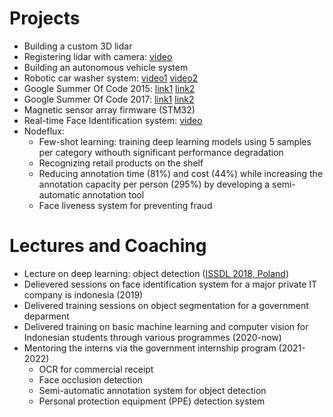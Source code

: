# Projects
- Building a custom 3D lidar
- Registering lidar with camera: [video]()
- Building an autonomous vehicle system
- Robotic car washer system: [video1](https://www.youtube.com/watch?v=C2--LocJyP4) [video2](https://www.youtube.com/watch?v=zRLNOw0-y7M)
- Google Summer Of Code 2015: [link1](https://www.google-melange.com/archive/gsoc/2015/orgs/opencv/projects/kurnianggoro.html) [link2](https://docs.opencv.org/3.4/d2/d0a/tutorial_introduction_to_tracker.html)
- Google Summer Of Code 2017: [link1](https://github.com/kurnianggoro/GSOC2017) [link2](https://summerofcode.withgoogle.com/archive/2017/projects/4919219854508032)
- Magnetic sensor array firmware (STM32)
- Real-time Face Identification system: [video](https://www.youtube.com/watch?v=chV5mExH4xY)
- Nodeflux:
  - Few-shot learning: training deep learning models using 5 samples per category withouth significant performance degradation
  - Recognizing retail products on the shelf
  - Reducing annotation time (81%) and cost (44%) while increasing the annotation capacity per person (295%) by developing a semi-automatic annotation tool
  - Face liveness system for preventing fraud

# Lectures and Coaching
- Lecture on deep learning: object detection ([ISSDL 2018, Poland](https://2018.dl-lab.eu/speakers/))
- Delievered sessions on face identification system for a major private IT company is indonesia (2019)
- Delivered training sessions on object segmentation for a government deparment
- Delivered training on basic machine learning and computer vision for Indonesian students through various programmes (2020-now)
- Mentoring the interns via the government internship program (2021-2022)
  - OCR for commercial receipt
  - Face occlusion detection
  - Semi-automatic annotation system for object detection
  - Personal protection equipment  (PPE) detection system
